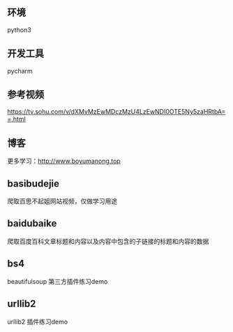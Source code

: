 
## 环境
python3 

## 开发工具
pycharm

## 参考视频
https://tv.sohu.com/v/dXMvMzEwMDczMzU4LzEwNDI0OTE5Ny5zaHRtbA==.html

## 博客
更多学习：http://www.boyumanong.top

## basibudejie
爬取百思不起姐网站视频，仅做学习用途
## baidubaike
爬取百度百科文章标题和内容以及内容中包含的子链接的标题和内容的数据
## bs4
beautifulsoup 第三方插件练习demo
## urllib2
urllib2 插件练习demo




